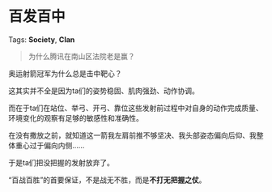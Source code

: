 # 百发百中

Tags: **Society**, **Clan**

> 为什么腾讯在南山区法院老是赢？



奥运射箭冠军为什么总是击中靶心？

这其实并不全是因为ta们的姿势稳固、肌肉强劲、动作协调。

而在于ta们在站位、举弓、开弓、靠位这些发射前过程中对自身的动作完成质量、环境变化的观察有足够的敏感性和准确性。

在没有撒放之前，就知道这一箭我左肩前推不够坚决、我头部姿态偏向后仰、我整体重心过于偏向内侧……

于是ta们把没把握的发射放弃了。

“百战百胜”的首要保证，不是战无不胜，而是**不打无把握之仗**。



